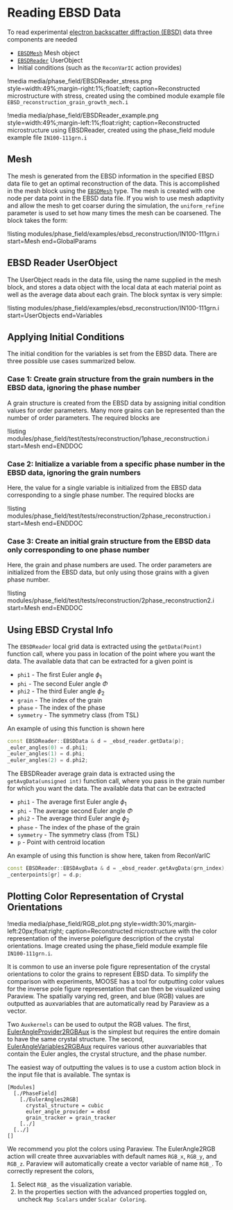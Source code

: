 # Reading EBSD Data

To read experimental [electron backscatter diffraction (EBSD)](https://en.wikipedia.org/wiki/Electron_backscatter_diffraction)
data three components are needed

- [`EBSDMesh`](/EBSDMesh.md) Mesh object
- [`EBSDReader`](/EBSDReader.md) UserObject
- Initial conditions (such as the `ReconVarIC` action provides)

!media media/phase_field/EBSDReader_stress.png
       style=width:49%;margin-right:1%;float:left;
       caption=Reconstructed microstructure with stress, created using the combined module
               example file `EBSD_reconstruction_grain_growth_mech.i`

!media media/phase_field/EBSDReader_example.png
       style=width:49%;margin-left:1%;float:right;
       caption=Reconstructed microstructure using EBSDReader, created using the phase_field module
               example file `IN100-111grn.i`

## Mesh

The mesh is generated from the EBSD information in the specified EBSD data file to get an optimal
reconstruction of the data. This is accomplished in the mesh block using the
[`EBSDMesh`](/EBSDMesh.md) type. The mesh is created with one node per data point in the
EBSD data file. If you wish to use mesh adaptivity and allow the mesh to get coarser during the
simulation, the `uniform_refine` parameter is used to set how many times the mesh can be coarsened.
The block takes the form:

!listing modules/phase_field/examples/ebsd_reconstruction/IN100-111grn.i start=Mesh end=GlobalParams

## EBSD Reader UserObject

The UserObject reads in the data file, using the name supplied in the mesh block,
and stores a data object with the local data at each material point as well as the
average data about each grain. The block syntax is very simple:

!listing modules/phase_field/examples/ebsd_reconstruction/IN100-111grn.i start=UserObjects end=Variables

## Applying Initial Conditions

The initial condition for the variables is set from the EBSD data. There are three
possible use cases summarized below.

### Case 1: Create grain structure from the grain numbers in the EBSD data, ignoring the phase number

A grain structure is created from the EBSD data by assigning initial condition
values for order parameters. Many more grains can be represented than the number
of order parameters. The required blocks are

!listing modules/phase_field/test/tests/reconstruction/1phase_reconstruction.i start=Mesh end=ENDDOC

### Case 2: Initialize a variable from a specific phase number in the EBSD data, ignoring the grain numbers

Here, the value for a single variable is initialized from the EBSD data corresponding
to a single phase number. The required blocks are

!listing modules/phase_field/test/tests/reconstruction/2phase_reconstruction.i start=Mesh end=ENDDOC

### Case 3: Create an initial grain structure from the EBSD data only corresponding to one phase number
Here, the grain and phase numbers are used. The order parameters are initialized
from the EBSD data, but only using those grains with a given phase number.

!listing modules/phase_field/test/tests/reconstruction/2phase_reconstruction2.i start=Mesh end=ENDDOC

## Using EBSD Crystal Info

The `EBSDReader` local grid data is extracted using the `getData(Point)` function call,
where you pass in location of the point where you want the data. The available data
that can be extracted for a given point is

- `phi1` - The first Euler angle $\phi_1$
- `phi` - The second Euler angle $\Phi$
- `phi2` - The third Euler angle $\phi_2$
- `grain` - The index of the grain
- `phase` - The index of the phase
- `symmetry` - The symmetry class (from TSL)

An example of using this function is shown here

```cpp
const EBSDReader::EBSDData & d = _ebsd_reader.getData(p);
_euler_angles(0) = d.phi1;
_euler_angles(1) = d.phi;
_euler_angles(2) = d.phi2;
```

The EBSDReader average grain data is extracted using the `getAvgData(unsigned int)`
function call, where you pass in the grain number for which you want the data.
The available data that can be extracted

- `phi1` - The average first Euler angle $\phi_1$
- `phi` - The average second Euler angle $\Phi$
- `phi2` - The average third Euler angle $\phi_2$
- `phase` - The index of the phase of the grain
- `symmetry` - The symmetry class (from TSL)
- `p` - Point with centroid location

An example of using this function is show here, taken from ReconVarIC

```cpp
const EBSDReader::EBSDAvgData & d = _ebsd_reader.getAvgData(grn_index);
_centerpoints[gr] = d.p;
```

## Plotting Color Representation of Crystal Orientations

!media media/phase_field/RGB_plot.png
       style=width:30%;margin-left:20px;float:right;
       caption=Reconstructed microstructure with the color representation of the inverse polefigure
               description of the crystal orientations. Image created using the phase_field module
               example file `IN100-111grn.i`.

It is common to use an inverse pole figure representation of the crystal orientations
to color the grains to represent EBSD data. To simplify the comparison with experiments,
MOOSE has a tool for outputting color values for the inverse pole figure representation
that can then be visualized using Paraview. The spatially varying red, green, and
blue (RGB) values are outputted as auxvariables that are automatically read by
Paraview as a vector.

Two `Auxkernels` can be used to output the RGB values. The first,
[EulerAngleProvider2RGBAux](https://mooseframework.inl.gov/docs/doxygen/modules/classEulerAngleProvider2RGBAux.html)
is the simplest but requires the entire domain to have the same crystal structure. The second,
[EulerAngleVariables2RGBAux](https://mooseframework.inl.gov/docs/doxygen/modules/classEulerAngleVariables2RGBAux.html)
requires various other auxvariables that contain the Euler angles, the crystal structure,
and the phase number.

The easiest way of outputting the values is to use a custom action block in the
input file that is available. The syntax is

```text
[Modules]
  [./PhaseField]
    [./EulerAngles2RGB]
      crystal_structure = cubic
      euler_angle_provider = ebsd
      grain_tracker = grain_tracker
    [../]
  [../]
[]
```

We recommend you plot the colors using Paraview. The EulerAngle2RGB action will create three
auxvariables with default names `RGB_x`, `RGB_y`, and `RGB_z`. Paraview will automatically create a
vector variable of name `RGB_`. To correctly represent the colors,

1.  Select `RGB_` as the visualization variable.
2.  In the properties section with the advanced properties toggled on, uncheck `Map Scalars` under `Scalar Coloring`.
